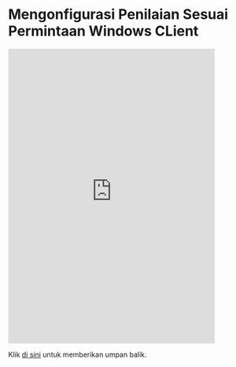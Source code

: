 #  <a name="configure-windows-client-on-demand-assessment"></a>Mengonfigurasi Penilaian Sesuai Permintaan Windows CLient



<iframe width="420" height="600" src="https://video.serviceshub.microsoft.com/PublicPage/video/5603.aspx" frameborder="0" allowfullscreen></iframe> 



Klik <a href="mailto:SHub_Feedback_RC@Microsoft.com?subject=Resource%20Center%20Feedback%3A%20%3CInsert%20feedback%20topic%3E%3E&amp;body=%3C%3Cplease%20submit%20your%20feedback%20with%20enough%20detail%20on%20the%20problem%2C%20reproduction%20steps%20and%20what%20you%20desire%20to%20happen%3E%3E" target="_blank">di sini</a> untuk memberikan umpan balik.

